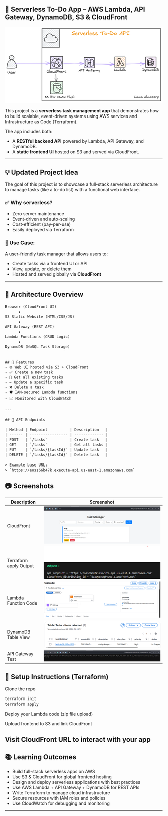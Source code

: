 ## 📘 Serverless To-Do App – AWS Lambda, API Gateway, DynamoDB, S3 & CloudFront

![Architecture](images/architecture.png)

This project is a **serverless task management app** that demonstrates how to build scalable, event-driven systems using AWS services and Infrastructure as Code (Terraform).

The app includes both:
- A **RESTful backend API** powered by Lambda, API Gateway, and DynamoDB.
- A **static frontend UI** hosted on S3 and served via CloudFront.

---

## 💡 Updated Project Idea

The goal of this project is to showcase a full-stack serverless architecture to manage tasks (like a to-do list) with a functional web interface.

### ✅ Why serverless?
- Zero server maintenance
- Event-driven and auto-scaling
- Cost-efficient (pay-per-use)
- Easily deployed via Terraform

### 💼 Use Case:
A user-friendly task manager that allows users to:
- Create tasks via a frontend UI or API
- View, update, or delete them
- Hosted and served globally via **CloudFront**

---

## 🧩 Architecture Overview

```plaintext
Browser (CloudFront UI)
      ↓
S3 Static Website (HTML/CSS/JS)
      ↓
API Gateway (REST API)
      ↓
Lambda Functions (CRUD Logic)
      ↓
DynamoDB (NoSQL Task Storage)


## 🚀 Features
- 🌐 Web UI hosted via S3 + CloudFront
- ✅ Create a new task  
- 📖 Get all existing tasks  
- ✏️ Update a specific task  
- ❌ Delete a task  
- 🛡️ IAM-secured Lambda functions  
- 📈 Monitored with CloudWatch

---

## 🧪 API Endpoints

| Method | Endpoint          | Description   |
| ------ | ----------------- | ------------- |
| POST   | `/tasks`          | Create task   |
| GET    | `/tasks`          | Get all tasks |
| PUT    | `/tasks/{taskId}` | Update task   |
| DELETE | `/tasks/{taskId}` | Delete task   |

> Example base URL:
> `https://eoss66b47k.execute-api.us-east-1.amazonaws.com`

```
## 📷 Screenshots

| Description             | Screenshot                                        |
| ----------------------- | ------------------------------------------------- |
| CloudFront              | ![CloudFront](images/cloudfront.png)              |
| Terraform apply Output  | ![Terraform output](images/output.png)            |
| Lambda Function Code    | ![Lambda](images/lambda.png)                      |
| DynamoDB Table View     | ![DynamoDB](images/dynamodb.png)                  |
| API Gateway Test        | ![API](images/api.png)                            |
                                        
 

## 🧰 Setup Instructions (Terraform)

Clone the repo

```bash
terraform init
terraform apply
```
Deploy your Lambda code (zip file upload)

Upload frontend to S3 and link CloudFront

Visit CloudFront URL to interact with your app
---

## 📚 Learning Outcomes
* Build full-stack serverless apps on AWS
* Use S3 & CloudFront for global frontend hosting
* Design and deploy serverless applications with best practices
* Use AWS Lambda + API Gateway + DynamoDB for REST APIs
* Write Terraform to manage cloud infrastructure
* Secure resources with IAM roles and policies
* Use CloudWatch for debugging and monitoring

---


